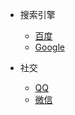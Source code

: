 * 搜索引擎

  * [百度](https://www.baidu.com)
  * [Google](https://www.Google.com)


* 社交
  * [QQ](https://www.QQ.com)
  * [微信](https://www.wechat.com)
  <!-- * [使用插件](zh-cn/plugins.md)
  * [Markdown 配置](zh-cn/markdown.md)
  * [代码高亮](zh-cn/language-highlight.md) -->